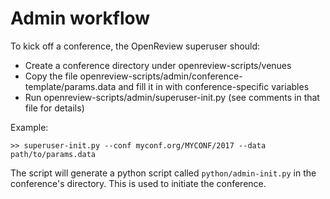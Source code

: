 # Admin workflow
To kick off a conference, the OpenReview superuser should:
- Create a conference directory under openreview-scripts/venues
- Copy the file openreview-scripts/admin/conference-template/params.data and fill it in with conference-specific variables
- Run openreview-scripts/admin/superuser-init.py (see comments in that file for details)


Example:

```
>> superuser-init.py --conf myconf.org/MYCONF/2017 --data path/to/params.data
```

The script will generate a python script called `python/admin-init.py` in the conference's directory. This is used to initiate the conference.
